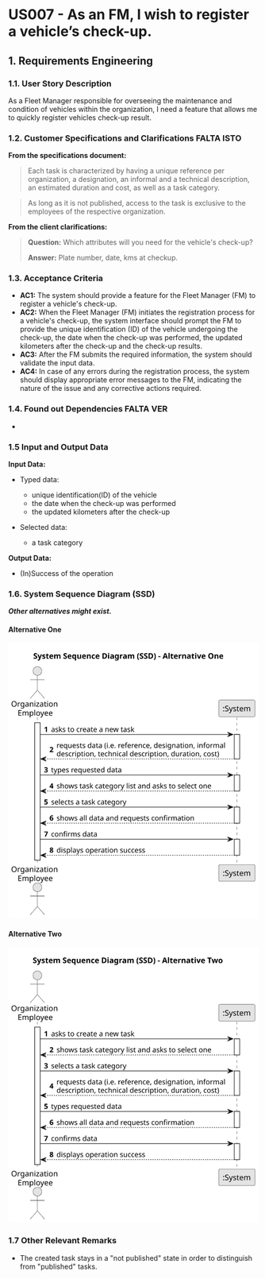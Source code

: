 # US007 - As an FM, I wish to register a vehicle’s check-up.


## 1. Requirements Engineering

### 1.1. User Story Description

As a Fleet Manager responsible for overseeing the maintenance and condition of 
vehicles within the organization, I need a feature that allows me to quickly register
vehicles check-up result.

### 1.2. Customer Specifications and Clarifications  FALTA ISTO

**From the specifications document:**

>	Each task is characterized by having a unique reference per organization, a designation, an informal and a technical description, an estimated duration and cost, as well as a task category. 

>	As long as it is not published, access to the task is exclusive to the employees of the respective organization. 

**From the client clarifications:**

> **Question:** Which attributes will you need for the vehicle's check-up?
>
> **Answer:** Plate number, date, kms at checkup.

### 1.3. Acceptance Criteria

* **AC1:** The system should provide a feature for the Fleet Manager (FM) to register a vehicle's check-up.
* **AC2:** When the Fleet Manager (FM) initiates the registration process for a vehicle's check-up, the system interface should prompt the FM to provide
the unique identification (ID) of the vehicle undergoing the check-up, the date when the check-up was performed, 
the updated kilometers after the check-up and the check-up results.
* **AC3:** After the FM submits the required information, the system should validate the input data.
* **AC4:** In case of any errors during the registration process, the system should display appropriate error messages to the FM, indicating the nature of the issue and any corrective actions required.

### 1.4. Found out Dependencies FALTA VER

*

### 1.5 Input and Output Data

**Input Data:**

* Typed data:
    * unique identification(ID) of the vehicle
    * the date when the check-up was performed
    * the updated kilometers after the check-up
	
* Selected data:
    * a task category 

**Output Data:**

* (In)Success of the operation

### 1.6. System Sequence Diagram (SSD)

**_Other alternatives might exist._**

#### Alternative One

![System Sequence Diagram - Alternative One](svg/us006-system-sequence-diagram-alternative-one.svg)

#### Alternative Two

![System Sequence Diagram - Alternative Two](svg/us006-system-sequence-diagram-alternative-two.svg)

### 1.7 Other Relevant Remarks

* The created task stays in a "not published" state in order to distinguish from "published" tasks.